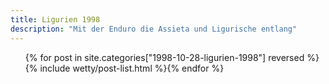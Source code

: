 ```yaml
---
title: Ligurien 1998
description: "Mit der Enduro die Assieta und Ligurische entlang"
---
```

<ul class="post-list">{% for post in site.categories["1998-10-28-ligurien-1998"] reversed %}{% include wetty/post-list.html %}{% endfor %}</ul>
